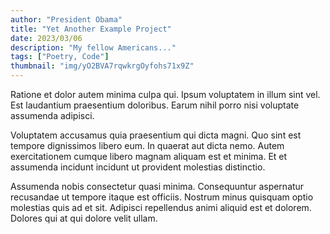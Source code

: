 ```yaml
---
author: "President Obama"
title: "Yet Another Example Project"
date: 2023/03/06
description: "My fellow Americans..."
tags: ["Poetry, Code"]
thumbnail: "img/yO2BVA7rqwkrgOyfohs71x9Z"
---
```


Ratione et dolor autem minima culpa qui. Ipsum voluptatem in illum sint vel. Est laudantium praesentium doloribus. Earum nihil porro nisi voluptate assumenda adipisci.

Voluptatem accusamus quia praesentium qui dicta magni. Quo sint est tempore dignissimos libero eum. In quaerat aut dicta nemo. Autem exercitationem cumque libero magnam aliquam est et minima. Et et assumenda incidunt incidunt ut provident molestias distinctio.

Assumenda nobis consectetur quasi minima. Consequuntur aspernatur recusandae ut tempore itaque est officiis. Nostrum minus quisquam optio molestias quis ad et sit. Adipisci repellendus animi aliquid est et dolorem. Dolores qui at qui dolore velit ullam.